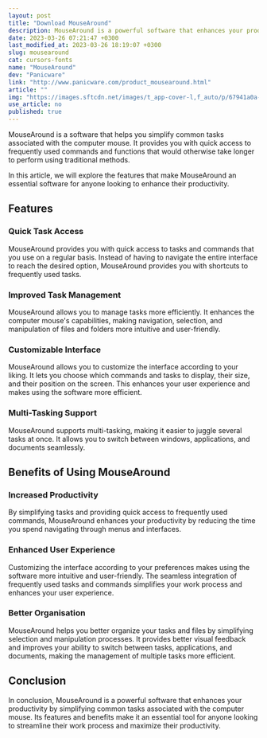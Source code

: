 ```yaml
---
layout: post
title: "Download MouseAround"
description: MouseAround is a powerful software that enhances your productivity by simplifying common tasks associated with the computer mouse.
date: 2023-03-26 07:21:47 +0300
last_modified_at: 2023-03-26 18:19:07 +0300
slug: mousearound
cat: cursors-fonts
name: "MouseAround"
dev: "Panicware"
link: "http://www.panicware.com/product_mousearound.html"
article: ""
img: "https://images.sftcdn.net/images/t_app-cover-l,f_auto/p/67941a0a-9b25-11e6-be66-00163ec9f5fa/1267118574/mousearound-screenshot.jpg"
use_article: no
published: true
---
```



MouseAround is a software that helps you simplify common tasks associated with the computer mouse. It provides you with quick access to frequently used commands and functions that would otherwise take longer to perform using traditional methods. 

In this article, we will explore the features that make MouseAround an essential software for anyone looking to enhance their productivity.

## Features

### Quick Task Access

MouseAround provides you with quick access to tasks and commands that you use on a regular basis. Instead of having to navigate the entire interface to reach the desired option, MouseAround provides you with shortcuts to frequently used tasks.

### Improved Task Management

MouseAround allows you to manage tasks more efficiently. It enhances the computer mouse's capabilities, making navigation, selection, and manipulation of files and folders more intuitive and user-friendly.

### Customizable Interface

MouseAround allows you to customize the interface according to your liking. It lets you choose which commands and tasks to display, their size, and their position on the screen. This enhances your user experience and makes using the software more efficient.

### Multi-Tasking Support

MouseAround supports multi-tasking, making it easier to juggle several tasks at once. It allows you to switch between windows, applications, and documents seamlessly. 

## Benefits of Using MouseAround

### Increased Productivity

By simplifying tasks and providing quick access to frequently used commands, MouseAround enhances your productivity by reducing the time you spend navigating through menus and interfaces. 

### Enhanced User Experience

Customizing the interface according to your preferences makes using the software more intuitive and user-friendly. The seamless integration of frequently used tasks and commands simplifies your work process and enhances your user experience.

### Better Organisation

MouseAround helps you better organize your tasks and files by simplifying selection and manipulation processes. It provides better visual feedback and improves your ability to switch between tasks, applications, and documents, making the management of multiple tasks more efficient.

## Conclusion

In conclusion, MouseAround is a powerful software that enhances your productivity by simplifying common tasks associated with the computer mouse. Its features and benefits make it an essential tool for anyone looking to streamline their work process and maximize their productivity.